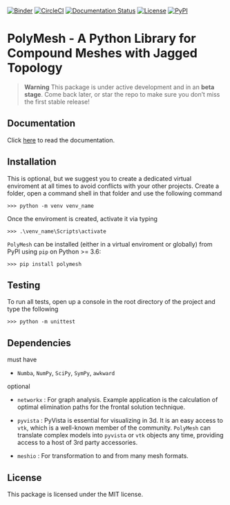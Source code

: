 [![Binder](https://mybinder.org/badge_logo.svg)](https://mybinder.org/v2/gh/dewloosh/PolyMesh/main?labpath=notebooks%5Cgrid.ipynb)
[![CircleCI](https://circleci.com/gh/dewloosh/PolyMesh.svg?style=shield)](https://circleci.com/gh/dewloosh/PolyMesh) 
[![Documentation Status](https://readthedocs.org/projects/polymesh/badge/?version=latest)](https://polymesh.readthedocs.io/en/latest/?badge=latest) 
[![License](https://img.shields.io/badge/License-MIT-yellow.svg)](https://opensource.org/licenses/MIT)
[![PyPI](https://badge.fury.io/py/PolyMesh.svg)](https://pypi.org/project/PolyMesh) 

# **PolyMesh** - A Python Library for Compound Meshes with Jagged Topology

> **Warning**
> This package is under active development and in an **beta stage**. Come back later, or star the repo to make sure you don’t miss the first stable release!

## **Documentation**

Click [here](https://PolyMesh.readthedocs.io/en/latest/) to read the documentation.

## **Installation**
This is optional, but we suggest you to create a dedicated virtual enviroment at all times to avoid conflicts with your other projects. Create a folder, open a command shell in that folder and use the following command

```console
>>> python -m venv venv_name
```

Once the enviroment is created, activate it via typing

```console
>>> .\venv_name\Scripts\activate
```

`PolyMesh` can be installed (either in a virtual enviroment or globally) from PyPI using `pip` on Python >= 3.6:

```console
>>> pip install polymesh
```

## **Testing**

To run all tests, open up a console in the root directory of the project and type the following

```console
>>> python -m unittest
```

## **Dependencies**

must have 
  * `Numba`, `NumPy`, `SciPy`, `SymPy`, `awkward`

optional 
  * `networkx` : For graph analysis. Example application is the calculation of optimal elimination paths for the frontal solution technique. 
  
  * `pyvista` : PyVista is essential for visualizing in 3d. It is an easy access to `vtk`, which is a well-known member of the community. `PolyMesh` can translate complex
  models into `pyvista` or `vtk` objects any time, providing access to a host of 3rd party accessories.

  * `meshio` : For transformation to and from many mesh formats.

## **License**

This package is licensed under the MIT license.